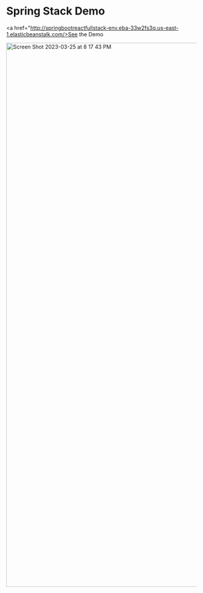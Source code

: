 # Spring Stack Demo

<a href="http://springbootreactfullstack-env.eba-33w2fs3q.us-east-1.elasticbeanstalk.com/>See the Demo</a>

<img width="1440" alt="Screen Shot 2023-03-25 at 8 17 43 PM" src="https://user-images.githubusercontent.com/24409524/228086711-7213d708-4f23-4c23-9b14-985836eb89a9.png">
